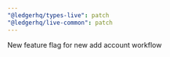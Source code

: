 ```yaml
---
"@ledgerhq/types-live": patch
"@ledgerhq/live-common": patch
---
```


New feature flag for new add account workflow
